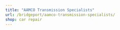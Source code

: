 ```yaml
---
title: "AAMCO Transmission Specialists"
url: /bridgeport/aamco-transmission-specialists/
shop: car repair
---
```

